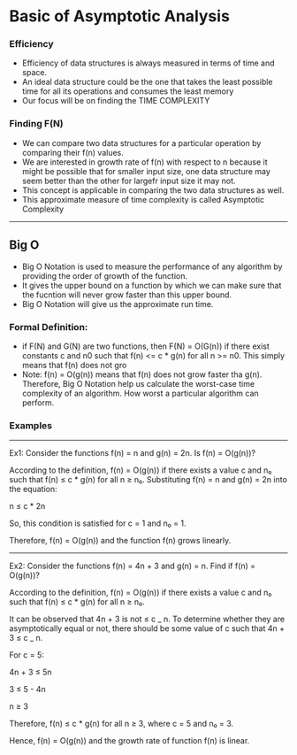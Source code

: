 # Basic of Asymptotic Analysis

### Efficiency

- Efficiency of data structures is always measured in terms of time and space.
- An ideal data structure could be the one that takes the least possible time for all its operations and consumes the least memory
- Our focus will be on finding the TIME COMPLEXITY

### Finding F(N)

- We can compare two data structures for a particular operation by comparing their f(n) values.
- We are interested in growth rate of f(n) with respect to n because it might be possible that for smaller input size, one data structure may seem better than the other for largefr input size it may not.
- This concept is applicable in comparing the two data structures as well.
- This approximate measure of time complexity is called Asymptotic Complexity

<hr>

## Big O

- Big O Notation is used to measure the performance of any algorithm by providing the order of growth of the function.
- It gives the upper bound on a function by which we can make sure that the fucntion will never grow faster than this upper bound.
- Big O Notation will give us the approximate run time.

### Formal Definition:

- if F(N) and G(N) are two functions, then F(N) = O(G(n)) if there exist constants c and n0 such that f(n) <= c \* g(n) for all n >= n0. This simply means that f(n) does not gro
- Note: f(n) = O(g(n)) means that f(n) does not grow faster tha g(n). Therefore, Big O Notation help us calculate the worst-case time complexity of an algorithm. How worst a particular algorithm can perform.

### Examples

<hr>
Ex1: Consider the functions f(n) = n and g(n) = 2n. Is f(n) = O(g(n))?

According to the definition, f(n) = O(g(n)) if there exists a value c and n₀ such that f(n) ≤ c \* g(n) for all n ≥ n₀. Substituting f(n) = n and g(n) = 2n into the equation:

n ≤ c \* 2n

So, this condition is satisfied for c = 1 and n₀ = 1.

Therefore, f(n) = O(g(n)) and the function f(n) grows linearly.

<hr>

Ex2: Consider the functions f(n) = 4n + 3 and g(n) = n. Find if f(n) = O(g(n))?

According to the definition, f(n) = O(g(n)) if there exists a value c and n₀ such that f(n) ≤ c \* g(n) for all n ≥ n₀.

It can be observed that 4n + 3 is not ≤ c _ n. To determine whether they are asymptotically equal or not, there should be some value of c such that 4n + 3 ≤ c _ n.

For c = 5:

4n + 3 ≤ 5n

3 ≤ 5 - 4n

n ≥ 3

Therefore, f(n) ≤ c \* g(n) for all n ≥ 3, where c = 5 and n₀ = 3.

Hence, f(n) = O(g(n)) and the growth rate of function f(n) is linear.
